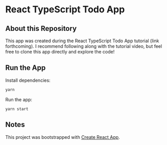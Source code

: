# React TypeScript Todo App

## About this Repository

This app was created during the React TypeScript Todo App tutorial (link forthcoming). I recommend following along with the tutorial video, but feel free to clone this app directly and explore the code!

## Run the App

Install dependencies:

```bash
yarn
```

Run the app:

```
yarn start
```

## Notes

This project was bootstrapped with [Create React App](https://github.com/facebook/create-react-app).
